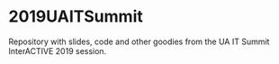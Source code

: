 # 2019UAITSummit
Repository with slides, code and other goodies from the UA IT Summit InterACTIVE 2019 session.
